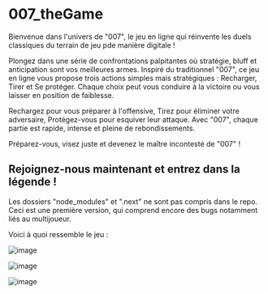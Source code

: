 # 007_theGame
Bienvenue dans l'univers de "007", le jeu en ligne qui réinvente les duels classiques du terrain de jeu pde manière digitale !

Plongez dans une série de confrontations palpitantes où stratégie, bluff et anticipation sont vos meilleures armes. Inspiré du traditionnel "007", ce jeu en ligne vous propose trois actions simples mais stratégiques : Recharger, Tirer et Se protéger. Chaque choix peut vous conduire à la victoire ou vous laisser en position de faiblesse.

Rechargez pour vous préparer à l'offensive,
Tirez pour éliminer votre adversaire,
Protégez-vous pour esquiver leur attaque.
Avec "007", chaque partie est rapide, intense et pleine de rebondissements.

Préparez-vous, visez juste et devenez le maître incontesté de "007" !

Rejoignez-nous maintenant et entrez dans la légende !
------------------------------------------------------------------------------------------------------

Les dossiers "node_modules" et ".next" ne sont pas compris dans le repo.
Ceci est une première version, qui comprend encore des bugs notamment liés au multijoueur.

Voici à quoi ressemble le jeu :

![image](https://github.com/nathk68/007_theGame/assets/94963622/b89d360a-3b95-46ff-83bd-daa1a908a0aa)

![image](https://github.com/nathk68/007_theGame/assets/94963622/7a51ff25-c76d-41f8-9c62-f3aa65ca2a83)

![image](https://github.com/nathk68/007_theGame/assets/94963622/debc43ff-0644-4dc4-8876-973953354eb4)

